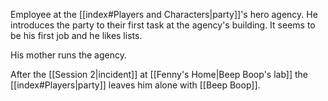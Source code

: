 Employee at the [[index#Players and Characters|party]]'s hero agency. He introduces the party to their first task at the agency's building. It seems to be his first job and he likes lists.

His mother runs the agency.

After the [[Session 2|incident]] at [[Fenny's Home|Beep Boop's lab]] the [[index#Players|party]] leaves him alone with [[Beep Boop]].